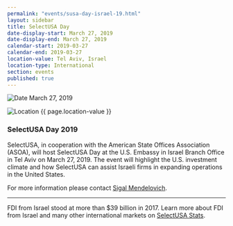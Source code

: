 ```yaml
---
permalink: "events/susa-day-israel-19.html"
layout: sidebar
title: SelectUSA Day
date-display-start: March 27, 2019
date-display-end: March 27, 2019
calendar-start: 2019-03-27
calendar-end: 2019-03-27
location-value: Tel Aviv, Israel
location-type: International
section: events
published: true
---
```


![Date](https://google.github.io/material-design-icons/action/svg/design/ic_event_24px.svg "Date") March 27, 2019

![Location](http://google.github.io/material-design-icons/social/svg/design/ic_location_city_24px.svg "Location") {{ page.location-value }}

### SelectUSA Day 2019

SelectUSA, in cooperation with the American State Offices Association (ASOA), will host SelectUSA Day at the U.S. Embassy in Israel Branch Office in Tel Aviv on March 27, 2019. The event will highlight the U.S. investment climate and how SelectUSA can assist Israeli firms in expanding operations in the United States. 

For more information please contact [Sigal Mendelovich](mailto:sigal.mendelovich@trade.gov). 

---

FDI from Israel stood at more than $39 billion in 2017. Learn more about FDI from Israel and many other international markets on [SelectUSA Stats](https://www.selectusa.gov/data).
